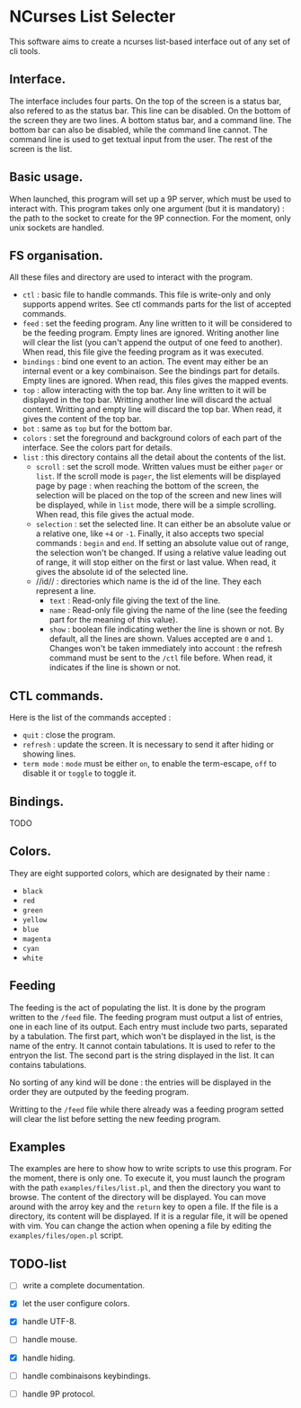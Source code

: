 # NCurses List Selecter
This software aims to create a ncurses list-based interface out of any set of
cli tools.

## Interface.
The interface includes four parts. On the top of the screen is a status bar,
also refered to as the status bar. This line can be disabled. On the bottom of
the screen they are two lines. A bottom status bar, and a command line. The
bottom bar can also be disabled, while the command line cannot. The command
line is used to get textual input from the user. The rest of the screen is the
list.

## Basic usage.
When launched, this program will set up a 9P server, which must be used to
interact with. This program takes only one argument (but it is mandatory) : the
path to the socket to create for the 9P connection. For the moment, only unix
sockets are handled.

## FS organisation.
All these files and directory are used to interact with the program.
 - `ctl` : basic file to handle commands. This file is write-only and only
     supports append writes. See ctl commands parts for the list of accepted
     commands.
 - `feed` : set the feeding program. Any line written to it will be considered
     to be the feeding program. Empty lines are ignored. Writing another line
     will clear the list (you can't append the output of one feed to another).
     When read, this file give the feeding program as it was executed.
 - `bindings` : bind one event to an action. The event may either be an
     internal event or a key combinaison. See the bindings part for details.
     Empty lines are ignored. When read, this files gives the mapped events.
 - `top` : allow interacting with the top bar. Any line written to it will be
     displayed in the top bar. Writting another line will discard the actual
     content. Writting and empty line will discard the top bar. When read, it
     gives the content of the top bar.
 - `bot` : same as `top` but for the bottom bar.
 - `colors` : set the foreground and background colors of each part of the
     interface. See the colors part for details.
 - `list` : this directory contains all the detail about the contents of the
     list.
   - `scroll` : set the scroll mode. Written values must be either `pager` or
       `list`. If the scroll mode is `pager`, the list elements will be
       displayed page by page : when reaching the bottom of the screen, the
       selection will be placed on the top of the screen and new lines will be
       displayed, while in `list` mode, there will be a simple scrolling. When
       read, this file gives the actual mode.
   - `selection` : set the selected line. It can either be an absolute value
       or a relative one, like `+4` or `-1`. Finally, it also accepts two
       special commands : `begin` and `end`. If setting an absolute value out
       of range, the selection won't be changed. If using a relative value
       leading out of range, it will stop either on the first or last value.
       When read, it gives the absolute id of the selected line.
   - //id// : directories which name is the id of the line. They each represent
       a line.
     - `text` : Read-only file giving the text of the line.
     - `name` : Read-only file giving the name of the line (see the feeding
         part for the meaning of this value).
     - `show` : boolean file indicating wether the line is shown or not. By
        default, all the lines are shown. Values accepted are `0` and `1`.
        Changes won't be taken immediately into account : the refresh command
        must be sent to the `/ctl` file before. When read, it indicates if the
        line is shown or not.

## CTL commands.
Here is the list of the commands accepted :
 - `quit` : close the program.
 - `refresh` : update the screen. It is necessary to send it after hiding or
     showing lines.
 - `term mode` : `mode` must be either `on`, to enable the term-escape, `off`
     to disable it or `toggle` to toggle it.

## Bindings.
TODO

## Colors.
They are eight supported colors, which are designated by their name :
 - `black`
 - `red`
 - `green`
 - `yellow`
 - `blue`
 - `magenta`
 - `cyan`
 - `white`

## Feeding
The feeding is the act of populating the list. It is done by the program
written to the `/feed` file. The feeding program must output a list of entries,
one in each line of its output. Each entry must include two parts, separated by
a tabulation. The first part, which won't be displayed in the list, is the name
of the entry. It cannot contain tabulations. It is used to refer to the entryon
the list. The second part is the string displayed in the list. It can contains
tabulations.

No sorting of any kind will be done : the entries will be displayed in the
order they are outputed by the feeding program.

Writting to the `/feed` file while there already was a feeding program setted
will clear the list before setting the new feeding program.

## Examples
The examples are here to show how to write scripts to use this program. For the
moment, there is only one. To execute it, you must launch the program with the
path `examples/files/list.pl`, and then the directory you want to browse. The
content of the directory will be displayed. You can move around with the arroy
key and the `return` key to open a file. If the file is a directory, its
content will be displayed. If it is a regular file, it will be opened with vim.
You can change the action when opening a file by editing the
`examples/files/open.pl` script.

## TODO-list
 - [ ] write a complete documentation.
 - [X] let the user configure colors.
 - [X] handle UTF-8.
 - [ ] handle mouse.
 - [X] handle hiding.
 - [ ] handle combinaisons keybindings.
 - [ ] handle 9P protocol.

